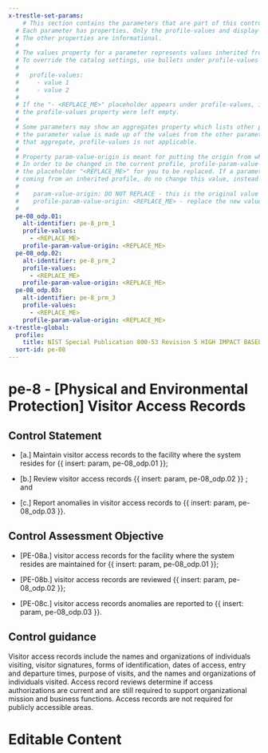```yaml
---
x-trestle-set-params:
    # This section contains the parameters that are part of this control.
  # Each parameter has properties. Only the profile-values and display-name properties are editable.
  # The other properties are informational.
  #
  # The values property for a parameter represents values inherited from the OSCAL catalog.
  # To override the catalog settings, use bullets under profile-values as shown below:
  #
  #   profile-values:
  #     - value 1
  #     - value 2
  #
  # If the "- <REPLACE_ME>" placeholder appears under profile-values, it is the same as if
  # the profile-values property were left empty.
  #
  # Some parameters may show an aggregates property which lists other parameters. This means
  # the parameter value is made up of the values from the other parameters. For parameters
  # that aggregate, profile-values is not applicable.
  #
  # Property param-value-origin is meant for putting the origin from where that parameter comes from.
  # In order to be changed in the current profile, profile-param-value-origin property will be displayed with
  # the placeholder "<REPLACE_ME>" for you to be replaced. If a parameter already has a param-value-origin
  # coming from an inherited profile, do no change this value, instead use profile-param-value-origin as follows:
  #
  #    param-value-origin: DO NOT REPLACE - this is the original value
  #    profile-param-value-origin: <REPLACE_ME> - replace the new value required HERE
  #
  pe-08_odp.01:
    alt-identifier: pe-8_prm_1
    profile-values:
      - <REPLACE_ME>
    profile-param-value-origin: <REPLACE_ME>
  pe-08_odp.02:
    alt-identifier: pe-8_prm_2
    profile-values:
      - <REPLACE_ME>
    profile-param-value-origin: <REPLACE_ME>
  pe-08_odp.03:
    alt-identifier: pe-8_prm_3
    profile-values:
      - <REPLACE_ME>
    profile-param-value-origin: <REPLACE_ME>
x-trestle-global:
  profile:
    title: NIST Special Publication 800-53 Revision 5 HIGH IMPACT BASELINE
  sort-id: pe-08
---
```


# pe-8 - \[Physical and Environmental Protection\] Visitor Access Records

## Control Statement

- \[a.\] Maintain visitor access records to the facility where the system resides for {{ insert: param, pe-08_odp.01 }};

- \[b.\] Review visitor access records {{ insert: param, pe-08_odp.02 }} ; and

- \[c.\] Report anomalies in visitor access records to {{ insert: param, pe-08_odp.03 }}.

## Control Assessment Objective

- \[PE-08a.\] visitor access records for the facility where the system resides are maintained for {{ insert: param, pe-08_odp.01 }};

- \[PE-08b.\] visitor access records are reviewed {{ insert: param, pe-08_odp.02 }};

- \[PE-08c.\] visitor access records anomalies are reported to {{ insert: param, pe-08_odp.03 }}.

## Control guidance

Visitor access records include the names and organizations of individuals visiting, visitor signatures, forms of identification, dates of access, entry and departure times, purpose of visits, and the names and organizations of individuals visited. Access record reviews determine if access authorizations are current and are still required to support organizational mission and business functions. Access records are not required for publicly accessible areas.

# Editable Content

<!-- Make additions and edits below -->
<!-- The above represents the contents of the control as received by the profile, prior to additions. -->
<!-- If the profile makes additions to the control, they will appear below. -->
<!-- The above markdown may not be edited but you may edit the content below, and/or introduce new additions to be made by the profile. -->
<!-- If there is a yaml header at the top, parameter values may be edited. Use --set-parameters to incorporate the changes during assembly. -->
<!-- The content here will then replace what is in the profile for this control, after running profile-assemble. -->
<!-- The current profile has no added parts for this control, but you may add new ones here. -->
<!-- Each addition must have a heading either of the form ## Control my_addition_name -->
<!-- or ## Part a. (where the a. refers to one of the control statement labels.) -->
<!-- "## Control" parts are new parts added after the statement part. -->
<!-- "## Part" parts are new parts added into the top-level statement part with that label. -->
<!-- Subparts may be added with nested hash levels of the form ### My Subpart Name -->
<!-- underneath the parent ## Control or ## Part being added -->
<!-- See https://oscal-compass.github.io/compliance-trestle/tutorials/ssp_profile_catalog_authoring/ssp_profile_catalog_authoring for guidance. -->
